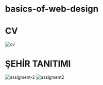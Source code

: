# basics-of-web-design

# CV
![cv](https://user-images.githubusercontent.com/114948215/197339679-ded1e6b8-abce-4e35-b445-cb86b211c039.png)


# ŞEHİR TANITIMI
![assigment-2](https://user-images.githubusercontent.com/114948215/197342953-7b0119f9-32ee-4191-adb4-741c4379838b.png)
![assigment2](https://user-images.githubusercontent.com/114948215/197342967-a7e86b10-5f64-46ac-b828-5a050b312214.png)

